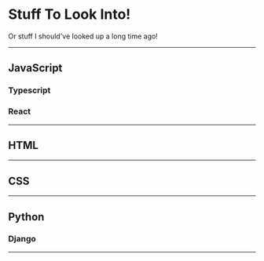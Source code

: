 # Stuff To Look Into!
Or stuff I should've looked up a long time ago!

---
## JavaScript

### Typescript

### React

---

## HTML

---

## CSS

---

## Python

### Django

---
